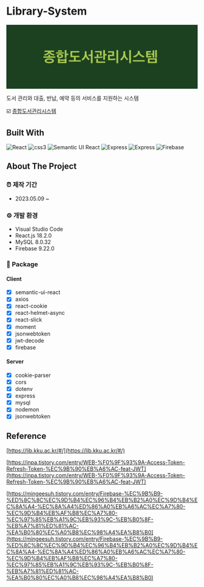 # Library-System

<img align=top src="https://raw.githubusercontent.com/yhuj79/Library-System/master/assets/thumbnail.png" width="600">

도서 관리와 대출, 반납, 예약 등의 서비스를 지원하는 시스템

:ballot_box_with_check: <a target="_blank" rel="noopener noreferrer" href="https://libsystem.vercel.app/">종합도서관리시스템</a>

## Built With

<p>
  <img alt="React" src="https://img.shields.io/badge/-React-51CBF3?style=flat&logo=react&logoColor=white" height=25 />
  <img alt="css3" src="https://img.shields.io/badge/-CSS3-1572B6?style=flat&logo=css3" height=25 />
   <img alt="Semantic UI React" src="https://img.shields.io/badge/Semantic UI React-35BDB2?logo=semantic+ui+react&logoColor=white&style=flat" height=25 /> 
  <img alt="Express" src="https://img.shields.io/badge/MySQL-blue?style=flat&logo=mysql&logoColor=white" height=25 />
  <img alt="Express" src="https://img.shields.io/badge/Express-gold?style=flat&logo=express&logoColor=white" height=25 />
  <img alt="Firebase" src="https://img.shields.io/badge/Firebase-FFCA28?style=for-the-badge&logo=firebase&logoColor=white&style=flat" height=25 />

</p>

## About The Project

<!-- <div>
    <img align=top src=https://raw.githubusercontent.com/yhuj79/Next-Blog/main/assets/1.png width=400>
    <img align=top src=https://raw.githubusercontent.com/yhuj79/Next-Blog/main/assets/2.png width=400>
</div>
<div>
    <img align=top src=https://raw.githubusercontent.com/yhuj79/Next-Blog/main/assets/3.png width=400>
    <img align=top src=https://raw.githubusercontent.com/yhuj79/Next-Blog/main/assets/4.png width=400>
</div> -->

### :alarm_clock: 제작 기간

- 2023.05.09 ~

### :gear: 개발 환경

- Visual Studio Code
- React.js 18.2.0
- MySQL 8.0.32
- Firebase 9.22.0

### :open_file_folder: Package

#### Client

- [x] semantic-ui-react
- [x] axios
- [x] react-cookie
- [x] react-helmet-async
- [x] react-slick
- [x] moment
- [x] jsonwebtoken
- [x] jwt-decode
- [x] firebase

#### Server

- [x] cookie-parser
- [x] cors
- [x] dotenv
- [x] express
- [x] mysql
- [x] nodemon
- [x] jsonwebtoken

## Reference

[https://lib.kku.ac.kr/#/](https://lib.kku.ac.kr/#/)

[https://inpa.tistory.com/entry/WEB-%F0%9F%93%9A-Access-Token-Refresh-Token-%EC%9B%90%EB%A6%AC-feat-JWT](https://inpa.tistory.com/entry/WEB-%F0%9F%93%9A-Access-Token-Refresh-Token-%EC%9B%90%EB%A6%AC-feat-JWT)

[https://mingeesuh.tistory.com/entry/Firebase-%EC%9B%B9-%ED%8C%8C%EC%9D%B4%EC%96%B4%EB%B2%A0%EC%9D%B4%EC%8A%A4-%EC%8A%A4%ED%86%A0%EB%A6%AC%EC%A7%80-%EC%9D%B4%EB%AF%B8%EC%A7%80-%EC%97%85%EB%A1%9C%EB%93%9C-%EB%B0%8F-%EB%A7%81%ED%81%AC-%EA%B0%80%EC%A0%B8%EC%98%A4%EA%B8%B0](https://mingeesuh.tistory.com/entry/Firebase-%EC%9B%B9-%ED%8C%8C%EC%9D%B4%EC%96%B4%EB%B2%A0%EC%9D%B4%EC%8A%A4-%EC%8A%A4%ED%86%A0%EB%A6%AC%EC%A7%80-%EC%9D%B4%EB%AF%B8%EC%A7%80-%EC%97%85%EB%A1%9C%EB%93%9C-%EB%B0%8F-%EB%A7%81%ED%81%AC-%EA%B0%80%EC%A0%B8%EC%98%A4%EA%B8%B0)